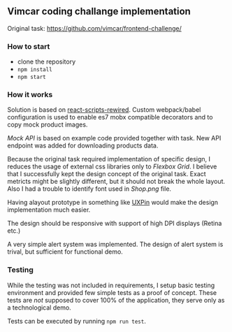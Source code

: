 ## Vimcar coding challange implementation

Original task: https://github.com/vimcar/frontend-challenge/

### How to start

* clone the repository
* `npm install`
* `npm start`

### How it works

Solution is based on [react-scripts-rewired](https://github.com/marcopeg/create-react-app/blob/master/packages/react-scripts/README.md). Custom webpack/babel configuration is used to enable es7 mobx compatible
decorators and to copy mock product images.

*Mock API* is based on example code provided together with task. New API endpoint was added for downloading products data.

Because the original task required implementation of specific design, I reduces the usage of external css libraries only to *Flexbox Grid*. I believe that I successfully kept the design concept of the original task. Exact metricts might be slightly different, but it should not break the whole layout. Also I had a trouble to identify font used in _Shop.png_ file.

Having alayout prototype in something like [UXPin](https://www.uxpin.com/) would make the design implementation much easier.

The design should be responsive with support of high DPI displays (Retina etc.)

A very simple alert system was implemented. The design of alert system is trival, but sufficient for functional demo.

### Testing

While the testing was not included in requirements, I setup basic testing environment and provided few simple tests as a proof of concept. These tests are *not* supposed to cover 100% of the application, they serve only as a technological demo.

Tests can be executed by running `npm run test`.
